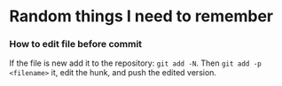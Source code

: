 # Random things I need to remember

  
### How to edit file before commit

  If the file is new add it to the repository: ```git add -N```. Then ```git add -p <filename>``` it, edit the hunk, and push the edited version.

  
